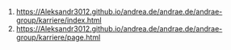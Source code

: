 1. <https://Aleksandr3012.github.io/andrea.de/andrae.de/andrae-group/karriere/index.html>
1. <https://Aleksandr3012.github.io/andrea.de/andrae.de/andrae-group/karriere/page.html>